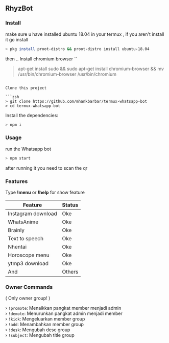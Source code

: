 ## RhyzBot










### Install

make sure u have installed ubuntu 18.04 in your termux , if you aren't install it 
go install
```zsh
> pkg install proot-distro && proot-distro install ubuntu-18.04
```

then ..
Install chromium browser
``
> apt-get install sudo && sudo apt-get install chromium-browser && mv /usr/bin/chromium-browser /usr/bin/chromium
```

Clone this project

```zsh
> git clone https://github.com/mhankbarbar/termux-whatsapp-bot
> cd termux-whatsapp-bot

```

Install the dependencies:

```zsh
> npm i
```



### Usage
run the Whatsapp bot

```zsh
> npm start
```

after running it you need to scan the qr

### Features
Type <b>!menu</b> or <b>!help</b> for show feature

Feature | Status |
| -------------- | ------------- |
| Instagram download | Oke |
| WhatsAnime | Oke |
| Brainly | Oke |
| Text to speech | Oke |
| Nhentai | Oke |
| Horoscope menu | Oke |
| ytmp3 download | Oke |
| And | Others |

### Owner Commands
( Only owner group! )

› `!promote`: Menaikkan pangkat member menjadi admin<br>
› `!demote`: Menurunkan pangkat admin menjadi member<br>
› `!kick`: Mengeluarkan member group<br>
› `!add`: Menambahkan member group<br>
› `!desk`: Mengubah desc group<br>
› `!subject`: Mengubah title group
